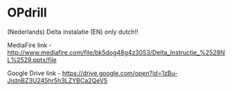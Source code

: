# OPdrill
(Nederlands) Delta instalatie
(EN) only dutch!!

MediaFire link - http://www.mediafire.com/file/bk5dog48g4z3053/Delta_Instructie_%2528NL%2529.pptx/file

Google Drive link - https://drive.google.com/open?id=1zBu-JistnBZ3U245hr5h3LZYBCa2QeV5
